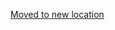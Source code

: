 [Moved to new location](https://github.com/DataTalksClub/machine-learning-zoomcamp/blob/master/02-regression/17-explore-more.md)